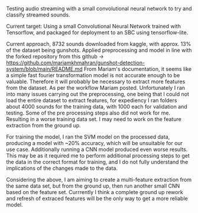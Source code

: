 Testing audio streaming with a small convolutional neural network to try and classify streamed sounds.

Current target: Using a small Convolutional Neural Network trained with Tensorflow, and packaged for deployment to an SBC using tensorflow-lite.

Current approach, 8732 sounds downloaded from kaggle, with approx. 13% of the dataset being gunshots. Applied preprocessing and model in line with the forked repository from this github -> https://github.com/mariamkhmahran/gunshot-detection-system/blob/main/README.md
From Mariam's documentation, it seems like a simple fast fourier transformation model is not accurate enough to be valuable. Therefore it will probably be necessary to  extract more features from  the  dataset. As per the workflow Mariam posted. Unfortunately I ran into many issues carrying out the preprocessing, one being that I could not load the entire dataset  to extract features, for expediency I ran folders about 4000 sounds for the training data, with 1000 each for validation and testing. Some of the pre processing steps also did not work for me. Resulting in a worse training data set. I may need to work on the feature extraction from the ground up. 

For training the model, I ran the SVM model on the processed data, producing a model with ~20% accuracy, which will be unsuitable for our use case. Additionally running a CNN model produced even worse results. This may be as it required me to perform additional processing steps to get the data in the correct format for training, and I do not fully understand the implications of the changes made to the data. 

Considering the above, I am aiming to create a multi-feature extraction from the same data set, but from the ground up, then run another small CNN based on the feature set. Currrently I think a complete ground up rework and refresh of extraced features will be the only way to get a more reliable model.
